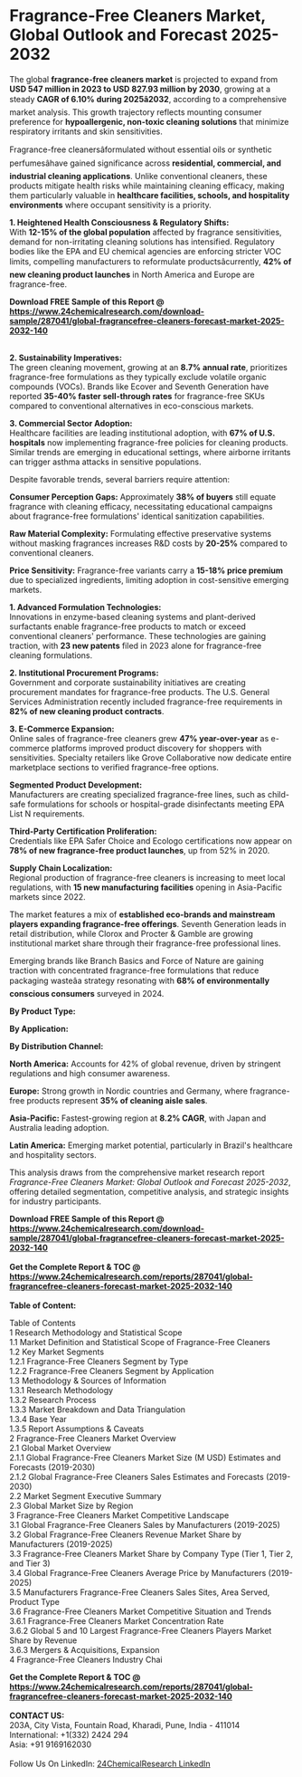 <h1>Fragrance-Free Cleaners Market, Global Outlook and Forecast 2025-2032</h1><p>The global <strong>fragrance-free cleaners market</strong> is projected to expand from <strong>USD 547 million in 2023 to USD 827.93 million by 2030</strong>, growing at a steady <strong>CAGR of 6.10% during 2025â2032</strong>, according to a comprehensive market analysis. This growth trajectory reflects mounting consumer preference for <strong>hypoallergenic, non-toxic cleaning solutions</strong> that minimize respiratory irritants and skin sensitivities.</p><p>Fragrance-free cleanersâformulated without essential oils or synthetic perfumesâhave gained significance across <strong>residential, commercial, and industrial cleaning applications</strong>. Unlike conventional cleaners, these products mitigate health risks while maintaining cleaning efficacy, making them particularly valuable in <strong>healthcare facilities, schools, and hospitality environments</strong> where occupant sensitivity is a priority.</p><p><strong>1. Heightened Health Consciousness &amp; Regulatory Shifts:</strong><br>
With <strong>12-15% of the global population</strong> affected by fragrance sensitivities, demand for non-irritating cleaning solutions has intensified. Regulatory bodies like the EPA and EU chemical agencies are enforcing stricter VOC limits, compelling manufacturers to reformulate productsâcurrently, <strong>42% of new cleaning product launches</strong> in North America and Europe are fragrance-free.</p><div><b>Download FREE Sample of this Report @ 
            <a href="https://www.24chemicalresearch.com/download-sample/287041/global-fragrancefree-cleaners-forecast-market-2025-2032-140">
            https://www.24chemicalresearch.com/download-sample/287041/global-fragrancefree-cleaners-forecast-market-2025-2032-140</a></b></div><br><p><strong>2. Sustainability Imperatives:</strong><br>
The green cleaning movement, growing at an <strong>8.7% annual rate</strong>, prioritizes fragrance-free formulations as they typically exclude volatile organic compounds (VOCs). Brands like Ecover and Seventh Generation have reported <strong>35-40% faster sell-through rates</strong> for fragrance-free SKUs compared to conventional alternatives in eco-conscious markets.</p><p><strong>3. Commercial Sector Adoption:</strong><br>
Healthcare facilities are leading institutional adoption, with <strong>67% of U.S. hospitals</strong> now implementing fragrance-free policies for cleaning products. Similar trends are emerging in educational settings, where airborne irritants can trigger asthma attacks in sensitive populations.</p><p>Despite favorable trends, several barriers require attention:</p><p><strong>Consumer Perception Gaps:</strong> Approximately <strong>38% of buyers</strong> still equate fragrance with cleaning efficacy, necessitating educational campaigns about fragrance-free formulations' identical sanitization capabilities.</p><p><strong>Raw Material Complexity:</strong> Formulating effective preservative systems without masking fragrances increases R&amp;D costs by <strong>20-25%</strong> compared to conventional cleaners.</p><p><strong>Price Sensitivity:</strong> Fragrance-free variants carry a <strong>15-18% price premium</strong> due to specialized ingredients, limiting adoption in cost-sensitive emerging markets.</p><p><strong>1. Advanced Formulation Technologies:</strong><br>
Innovations in enzyme-based cleaning systems and plant-derived surfactants enable fragrance-free products to match or exceed conventional cleaners' performance. These technologies are gaining traction, with <strong>23 new patents</strong> filed in 2023 alone for fragrance-free cleaning formulations.</p><p><strong>2. Institutional Procurement Programs:</strong><br>
Government and corporate sustainability initiatives are creating procurement mandates for fragrance-free products. The U.S. General Services Administration recently included fragrance-free requirements in <strong>82% of new cleaning product contracts</strong>.</p><p><strong>3. E-Commerce Expansion:</strong><br>
Online sales of fragrance-free cleaners grew <strong>47% year-over-year</strong> as e-commerce platforms improved product discovery for shoppers with sensitivities. Specialty retailers like Grove Collaborative now dedicate entire marketplace sections to verified fragrance-free options.</p><p><strong>Segmented Product Development:</strong><br>
    Manufacturers are creating specialized fragrance-free lines, such as child-safe formulations for schools or hospital-grade disinfectants meeting EPA List N requirements.</p><p><strong>Third-Party Certification Proliferation:</strong><br>
    Credentials like EPA Safer Choice and Ecologo certifications now appear on <strong>78% of new fragrance-free product launches</strong>, up from 52% in 2020.</p><p><strong>Supply Chain Localization:</strong><br>
    Regional production of fragrance-free cleaners is increasing to meet local regulations, with <strong>15 new manufacturing facilities</strong> opening in Asia-Pacific markets since 2022.</p><p>The market features a mix of <strong>established eco-brands and mainstream players expanding fragrance-free offerings</strong>. Seventh Generation leads in retail distribution, while Clorox and Procter &amp; Gamble are growing institutional market share through their fragrance-free professional lines.</p><p>Emerging brands like Branch Basics and Force of Nature are gaining traction with concentrated fragrance-free formulations that reduce packaging wasteâa strategy resonating with <strong>68% of environmentally conscious consumers</strong> surveyed in 2024.</p><p><strong>By Product Type:</strong></p><p><strong>By Application:</strong></p><p><strong>By Distribution Channel:</strong></p><p><strong>North America:</strong> Accounts for 42% of global revenue, driven by stringent regulations and high consumer awareness.</p><p><strong>Europe:</strong> Strong growth in Nordic countries and Germany, where fragrance-free products represent <strong>35% of cleaning aisle sales</strong>.</p><p><strong>Asia-Pacific:</strong> Fastest-growing region at <strong>8.2% CAGR</strong>, with Japan and Australia leading adoption.</p><p><strong>Latin America:</strong> Emerging market potential, particularly in Brazil's healthcare and hospitality sectors.</p><p>This analysis draws from the comprehensive market research report <em>Fragrance-Free Cleaners Market: Global Outlook and Forecast 2025-2032</em>, offering detailed segmentation, competitive analysis, and strategic insights for industry participants.</p><div><b>Download FREE Sample of this Report @ 
            <a href="https://www.24chemicalresearch.com/download-sample/287041/global-fragrancefree-cleaners-forecast-market-2025-2032-140">
            https://www.24chemicalresearch.com/download-sample/287041/global-fragrancefree-cleaners-forecast-market-2025-2032-140</a></b></div><br><div><b>Get the Complete Report & TOC @ 
            <a href="https://www.24chemicalresearch.com/reports/287041/global-fragrancefree-cleaners-forecast-market-2025-2032-140">
            https://www.24chemicalresearch.com/reports/287041/global-fragrancefree-cleaners-forecast-market-2025-2032-140</a></b></div><br>
            <b>Table of Content:</b><p>Table of Contents<br />
1 Research Methodology and Statistical Scope<br />
1.1 Market Definition and Statistical Scope of Fragrance-Free Cleaners<br />
1.2 Key Market Segments<br />
1.2.1 Fragrance-Free Cleaners Segment by Type<br />
1.2.2 Fragrance-Free Cleaners Segment by Application<br />
1.3 Methodology & Sources of Information<br />
1.3.1 Research Methodology<br />
1.3.2 Research Process<br />
1.3.3 Market Breakdown and Data Triangulation<br />
1.3.4 Base Year<br />
1.3.5 Report Assumptions & Caveats<br />
2 Fragrance-Free Cleaners Market Overview<br />
2.1 Global Market Overview<br />
2.1.1 Global Fragrance-Free Cleaners Market Size (M USD) Estimates and Forecasts (2019-2030)<br />
2.1.2 Global Fragrance-Free Cleaners Sales Estimates and Forecasts (2019-2030)<br />
2.2 Market Segment Executive Summary<br />
2.3 Global Market Size by Region<br />
3 Fragrance-Free Cleaners Market Competitive Landscape<br />
3.1 Global Fragrance-Free Cleaners Sales by Manufacturers (2019-2025)<br />
3.2 Global Fragrance-Free Cleaners Revenue Market Share by Manufacturers (2019-2025)<br />
3.3 Fragrance-Free Cleaners Market Share by Company Type (Tier 1, Tier 2, and Tier 3)<br />
3.4 Global Fragrance-Free Cleaners Average Price by Manufacturers (2019-2025)<br />
3.5 Manufacturers Fragrance-Free Cleaners Sales Sites, Area Served, Product Type<br />
3.6 Fragrance-Free Cleaners Market Competitive Situation and Trends<br />
3.6.1 Fragrance-Free Cleaners Market Concentration Rate<br />
3.6.2 Global 5 and 10 Largest Fragrance-Free Cleaners Players Market Share by Revenue<br />
3.6.3 Mergers & Acquisitions, Expansion<br />
4 Fragrance-Free Cleaners Industry Chai</p><div><b>Get the Complete Report & TOC @ 
            <a href="https://www.24chemicalresearch.com/reports/287041/global-fragrancefree-cleaners-forecast-market-2025-2032-140">
            https://www.24chemicalresearch.com/reports/287041/global-fragrancefree-cleaners-forecast-market-2025-2032-140</a></b></div><br><b>CONTACT US:</b><br>
            203A, City Vista, Fountain Road, Kharadi, Pune, India - 411014<br>
            International: +1(332) 2424 294<br>
            Asia: +91 9169162030 <br><br>
            Follow Us On LinkedIn: <a href="https://www.linkedin.com/company/24chemicalresearch/">24ChemicalResearch LinkedIn</a>
